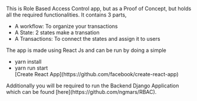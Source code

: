 This is Role Based Access Control app, but as a Proof of Concept, but holds all the required functionalities.
It contains 3 parts,
<ul>
  <li>A workflow: To organize your transactions </li>
  <li>A State: 2 states make a transation</li>
  <li>A Transactions: To connect the states and assign it to users </li>
</ul>
The app is made using React Js and can be run by doing a simple 
<ul>
  <li>yarn install</li>
  <li>yarn run start</li>[Create React App](https://github.com/facebook/create-react-app)
</ul>
Additionally you will be required to run the Backend Django Application which can be found [here](https://github.com/ngmars/RBAC).
